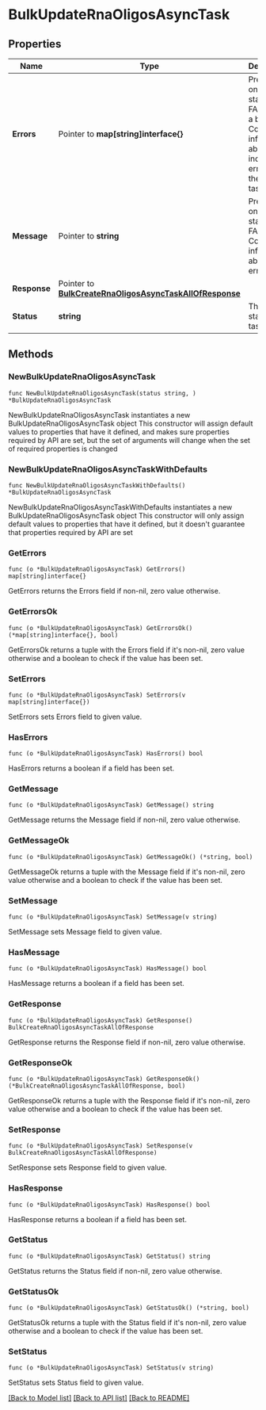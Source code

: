 # BulkUpdateRnaOligosAsyncTask

## Properties

Name | Type | Description | Notes
------------ | ------------- | ------------- | -------------
**Errors** | Pointer to **map[string]interface{}** | Present only when status is FAILED for a bulk task. Contains information about the individual errors in the bulk task.  | [optional] 
**Message** | Pointer to **string** | Present only when status is FAILED. Contains information about the error. | [optional] 
**Response** | Pointer to [**BulkCreateRnaOligosAsyncTaskAllOfResponse**](BulkCreateRnaOligosAsyncTaskAllOfResponse.md) |  | [optional] 
**Status** | **string** | The current state of the task. | 

## Methods

### NewBulkUpdateRnaOligosAsyncTask

`func NewBulkUpdateRnaOligosAsyncTask(status string, ) *BulkUpdateRnaOligosAsyncTask`

NewBulkUpdateRnaOligosAsyncTask instantiates a new BulkUpdateRnaOligosAsyncTask object
This constructor will assign default values to properties that have it defined,
and makes sure properties required by API are set, but the set of arguments
will change when the set of required properties is changed

### NewBulkUpdateRnaOligosAsyncTaskWithDefaults

`func NewBulkUpdateRnaOligosAsyncTaskWithDefaults() *BulkUpdateRnaOligosAsyncTask`

NewBulkUpdateRnaOligosAsyncTaskWithDefaults instantiates a new BulkUpdateRnaOligosAsyncTask object
This constructor will only assign default values to properties that have it defined,
but it doesn't guarantee that properties required by API are set

### GetErrors

`func (o *BulkUpdateRnaOligosAsyncTask) GetErrors() map[string]interface{}`

GetErrors returns the Errors field if non-nil, zero value otherwise.

### GetErrorsOk

`func (o *BulkUpdateRnaOligosAsyncTask) GetErrorsOk() (*map[string]interface{}, bool)`

GetErrorsOk returns a tuple with the Errors field if it's non-nil, zero value otherwise
and a boolean to check if the value has been set.

### SetErrors

`func (o *BulkUpdateRnaOligosAsyncTask) SetErrors(v map[string]interface{})`

SetErrors sets Errors field to given value.

### HasErrors

`func (o *BulkUpdateRnaOligosAsyncTask) HasErrors() bool`

HasErrors returns a boolean if a field has been set.

### GetMessage

`func (o *BulkUpdateRnaOligosAsyncTask) GetMessage() string`

GetMessage returns the Message field if non-nil, zero value otherwise.

### GetMessageOk

`func (o *BulkUpdateRnaOligosAsyncTask) GetMessageOk() (*string, bool)`

GetMessageOk returns a tuple with the Message field if it's non-nil, zero value otherwise
and a boolean to check if the value has been set.

### SetMessage

`func (o *BulkUpdateRnaOligosAsyncTask) SetMessage(v string)`

SetMessage sets Message field to given value.

### HasMessage

`func (o *BulkUpdateRnaOligosAsyncTask) HasMessage() bool`

HasMessage returns a boolean if a field has been set.

### GetResponse

`func (o *BulkUpdateRnaOligosAsyncTask) GetResponse() BulkCreateRnaOligosAsyncTaskAllOfResponse`

GetResponse returns the Response field if non-nil, zero value otherwise.

### GetResponseOk

`func (o *BulkUpdateRnaOligosAsyncTask) GetResponseOk() (*BulkCreateRnaOligosAsyncTaskAllOfResponse, bool)`

GetResponseOk returns a tuple with the Response field if it's non-nil, zero value otherwise
and a boolean to check if the value has been set.

### SetResponse

`func (o *BulkUpdateRnaOligosAsyncTask) SetResponse(v BulkCreateRnaOligosAsyncTaskAllOfResponse)`

SetResponse sets Response field to given value.

### HasResponse

`func (o *BulkUpdateRnaOligosAsyncTask) HasResponse() bool`

HasResponse returns a boolean if a field has been set.

### GetStatus

`func (o *BulkUpdateRnaOligosAsyncTask) GetStatus() string`

GetStatus returns the Status field if non-nil, zero value otherwise.

### GetStatusOk

`func (o *BulkUpdateRnaOligosAsyncTask) GetStatusOk() (*string, bool)`

GetStatusOk returns a tuple with the Status field if it's non-nil, zero value otherwise
and a boolean to check if the value has been set.

### SetStatus

`func (o *BulkUpdateRnaOligosAsyncTask) SetStatus(v string)`

SetStatus sets Status field to given value.



[[Back to Model list]](../README.md#documentation-for-models) [[Back to API list]](../README.md#documentation-for-api-endpoints) [[Back to README]](../README.md)


